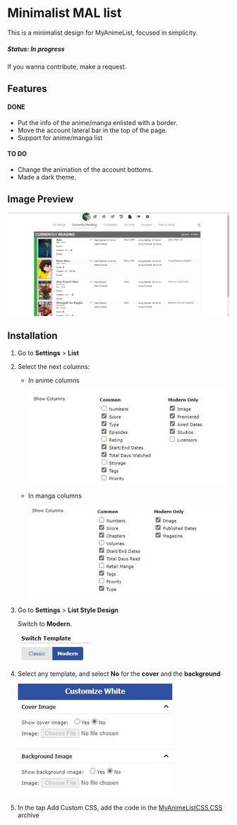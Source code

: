 # Minimalist MAL list

This is a minimalist design for MyAnimeList, 
focused in simplicity.

##### Status: In progress

If you wanna contribute, make a request.

## Features

#### DONE
* Put the info of the anime/manga enlisted with a border.
* Move the account lateral bar in the top of the page.
* Support for anime/manga list

#### TO DO
* Change the animation of the account bottoms.
* Made a dark theme.

## Image Preview
![Image](assets/PreviewList.jpg)

## Installation
1. Go to **Settings** > **List**
2. Select the next columns: 
    * In anime columns 
    
        ![Anime-columns](assets/Anime-columns.jpg)
    
    * In manga columns 
    
        ![Manga-columns](assets/Manga-Columns.jpg)
     
3. Go to **Settings** > **List Style Design**

    Switch to **Modern**. 

    ![Switch-Template](assets/Switch.jpg)
     
4. Select any template, and select **No** 
for the **cover** and the **background**

    ![Cover-Non](assets/Cover-non.jpg) 
    
5. In the tap Add Custom CSS, add the code in the 
[MyAnimeListCSS.CSS](MyAnimeListCSS.CSS) archive
